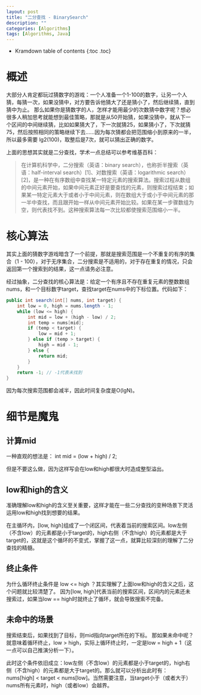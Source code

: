 ```yaml
---
layout: post
title: "二分查找 - BinarySearch"
description: ""
categories: [Algorithms]
tags: [Algorithms, Java]
---
```


* Kramdown table of contents
{:toc .toc}

# 概述
大部分人肯定都玩过猜数字的游戏：一个人准备一个1-100的数字，让另一个人猜，每猜一次，如果没猜中，对方要告诉他猜大了还是猜小了，然后继续猜，直到猜中为止。
那么如果你是猜数字的人，怎样才能用最少的次数猜中数字呢？想必很多人稍加思考就能想到最佳策略，那就是从50开始猜，如果没猜中，就从下一个区间的中间继续猜，比如如果猜大了，下一次就猜25，如果猜小了，下次就猜75，然后按照相同的策略继续下去……因为每次猜都会把范围缩小到原来的一半，所以最多需要 lg2(100)，取整后是7次，就可以猜出正确的数字。

上面的思想其实就是二分查找，学术一点总结可以参考维基百科：
> 在计算机科学中，二分搜索（英语：binary search），也称折半搜索（英语：half-interval search）[1]、对数搜索（英语：logarithmic search）[2]，是一种在有序数组中查找某一特定元素的搜索算法。搜索过程从数组的中间元素开始，如果中间元素正好是要查找的元素，则搜索过程结束；如果某一特定元素大于或者小于中间元素，则在数组大于或小于中间元素的那一半中查找，而且跟开始一样从中间元素开始比较。如果在某一步骤数组为空，则代表找不到。这种搜索算法每一次比较都使搜索范围缩小一半。


# 核心算法
其实上面的猜数字游戏暗含了一个前提，那就是搜索范围是一个不重复的有序的集合（1 - 100），对于无序集合，二分搜索是不适用的，对于存在重复的情况，只会返回第一个搜索到的结果，这一点请务必注意。

经过抽象，二分查找的核心算法是：给定一个有序且不存在重复元素的整数数组nums，和一个目标数字target，查找target在nums中的下标位置。代码如下：

```java
public int search(int[] nums, int target) {
    int low = 0, high = nums.length - 1;
    while (low <= high) {
        int mid = low + (high - low) / 2;
        int temp = nums[mid];
        if (temp < target) {
            low = mid + 1;
        } else if (temp > target) {
            high = mid - 1;
        } else {
            return mid;
        }
    }
    return -1; // -1代表未找到
}
```

因为每次搜索范围都会减半，因此时间复杂度是O(lgN)。

# 细节是魔鬼
## 计算mid
一种直观的想法是： int mid = (low + high) / 2;

但是不要这么做，因为这样写会在low和high都很大时造成整型溢出。

## low和high的含义
准确理解low和high的含义至关重要，这样才能在一些二分查找的变种场景下灵活运用low和high找到想要的结果。

在主循环内，[low, high]组成了一个闭区间，代表着当前的搜索区间。low左侧（不含low）的元素都是小于target的，high右侧（不含high）的元素都是大于target的，这就是这个循环的不变式，掌握了这一点，就算比较深刻的理解了二分查找的精髓。

## 终止条件
为什么循环终止条件是 low <= high ？其实理解了上面low和high的含义之后，这个问题就比较清楚了。
因为[low, high]代表当前的搜索区间，区间内的元素还未搜索过，如果当low == high时就终止了循环，就会导致搜索不完备。

## 未命中的场景
搜索结束后，如果找到了目标，则mid指向target所在的下标。
那如果未命中呢？就意味着循环终止，low > high，实际上循环终止时，一定是low = high + 1（这一点可以自己推演分析一下）。

此时这个条件依旧成立：low左侧（不含low）的元素都是小于target的，high右侧（不含high）的元素都是大于target的。那么就可以分析出此时有：nums[high] < target < nums[low]。当然需要注意，当target小于（或者大于）nums所有元素时，high（或者low）会越界。
